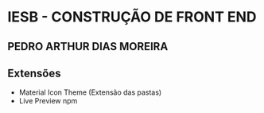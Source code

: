 
# IESB - CONSTRUÇÃO DE FRONT END
## PEDRO ARTHUR DIAS MOREIRA
## Extensões

- Material Icon Theme (Extensão das pastas)
- Live Preview
npm